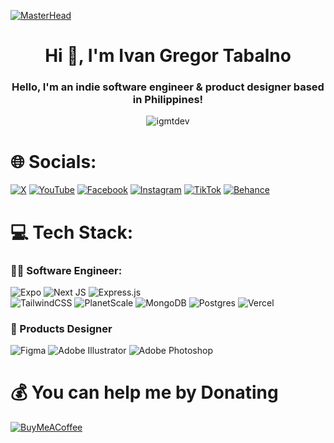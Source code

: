 [![MasterHead](https://firebasestorage.googleapis.com/v0/b/flexi-coding.appspot.com/o/dempgi7-520f8d5f-63d4-4453-8822-dbc149ae27f8.gif?alt=media&token=91c0c7b2-93c3-4029-b011-1a8703c5730d)](https://igmt.ink)

<h1 align="center">Hi 👋, I'm Ivan Gregor Tabalno</h1>
<h3 align="center">Hello, I'm an indie software engineer & product designer based in Philippines!</h3>

<p align="center"> <img src="https://komarev.com/ghpvc/?username=igmtdev&label=Profile%20views&color=0e75b6&style=flat" alt="igmtdev" /> </p>

# 🌐 Socials:
[![X](https://img.shields.io/badge/X-black.svg?logo=X&logoColor=white)](https://x.com/igmtse)
[![YouTube](https://img.shields.io/badge/YouTube-%23FF0000.svg?logo=YouTube&logoColor=white)](https://youtube.com/@UCCBKX0kqrMcSIvRVm_0Uasg) 
[![Facebook](https://img.shields.io/badge/Facebook-%231877F2.svg?logo=Facebook&logoColor=white)](https://facebook.com/igmtofficial) 
[![Instagram](https://img.shields.io/badge/Instagram-%23E4405F.svg?logo=Instagram&logoColor=white)](https://instagram.com/igmtink)
[![TikTok](https://img.shields.io/badge/TikTok-%23000000.svg?logo=TikTok&logoColor=white)](https://tiktok.com/@igmtdev)
[![Behance](https://img.shields.io/badge/Behance-1769ff?logo=behance&logoColor=white)](https://behance.net/igmtdev)    

# 💻 Tech Stack:

### 🧑‍💻 Software Engineer:
![Expo](https://img.shields.io/badge/expo-1C1E24?style=for-the-badge&logo=expo&logoColor=#D04A37)
![Next JS](https://img.shields.io/badge/Next-black?style=for-the-badge&logo=next.js&logoColor=white)
![Express.js](https://img.shields.io/badge/express.js-%23404d59.svg?style=for-the-badge&logo=express&logoColor=%2361DAFB)  
![TailwindCSS](https://img.shields.io/badge/tailwindcss-%2338B2AC.svg?style=for-the-badge&logo=tailwind-css&logoColor=white) 
![PlanetScale](https://img.shields.io/badge/planetscale-%23000000.svg?style=for-the-badge&logo=planetscale&logoColor=white) 
![MongoDB](https://img.shields.io/badge/MongoDB-%234ea94b.svg?style=for-the-badge&logo=mongodb&logoColor=white) 
![Postgres](https://img.shields.io/badge/postgres-%23316192.svg?style=for-the-badge&logo=postgresql&logoColor=white)
![Vercel](https://img.shields.io/badge/vercel-%23000000.svg?style=for-the-badge&logo=vercel&logoColor=white)

### 🎨 Products Designer
![Figma](https://img.shields.io/badge/figma-%23F24E1E.svg?style=for-the-badge&logo=figma&logoColor=white)
![Adobe Illustrator](https://img.shields.io/badge/adobe%20illustrator-%23FF9A00.svg?style=for-the-badge&logo=adobe%20illustrator&logoColor=white) 
![Adobe Photoshop](https://img.shields.io/badge/adobe%20photoshop-%2331A8FF.svg?style=for-the-badge&logo=adobe%20photoshop&logoColor=white) 

# 💰 You can help me by Donating
[![BuyMeACoffee](https://img.shields.io/badge/Buy%20Me%20a%20Coffee-ffdd00?style=for-the-badge&logo=buy-me-a-coffee&logoColor=black)](https://buymeacoffee.com/https://www.buymeacoffee.com/igmtdev) 

  
<!-- Proudly created with GPRM ( https://gprm.itsvg.in ) -->

